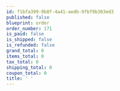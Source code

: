 ```yaml
---
id: f1bfa399-9b8f-4a41-aedb-9fbf9b303ed3
published: false
blueprint: order
order_number: 171
is_paid: false
is_shipped: false
is_refunded: false
grand_total: 0
items_total: 0
tax_total: 0
shipping_total: 0
coupon_total: 0
title: ' '
---
```

